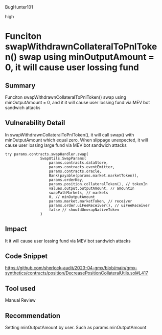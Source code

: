 BugHunter101

high

# Funciton swapWithdrawnCollateralToPnlToken() swap using minOutputAmount = 0, it will cause user lossing fund

## Summary

Funciton swapWithdrawnCollateralToPnlToken() swap using minOutputAmount = 0, and it it will cause user lossing fund via MEV bot sandwich attacks

## Vulnerability Detail

In swapWithdrawnCollateralToPnlToken(), it will call swap() with minOutputAmount which equal zero. When slippage unexpected,  it will cause user lossing large fund via MEV bot sandwich attacks

```solidity
try params.contracts.swapHandler.swap(
                SwapUtils.SwapParams(
                    params.contracts.dataStore,
                    params.contracts.eventEmitter,
                    params.contracts.oracle,
                    Bank(payable(params.market.marketToken)),
                    params.orderKey,
                    params.position.collateralToken(), // tokenIn
                    values.output.outputAmount, // amountIn
                    swapPathMarkets, // markets
                    0, // minOutputAmount
                    params.market.marketToken, // receiver
                    params.order.uiFeeReceiver(), // uiFeeReceiver
                    false // shouldUnwrapNativeToken
                )
```

## Impact

It it will cause user lossing fund via MEV bot sandwich attacks

## Code Snippet

https://github.com/sherlock-audit/2023-04-gmx/blob/main/gmx-synthetics/contracts/position/DecreasePositionCollateralUtils.sol#L417

## Tool used

Manual Review

## Recommendation

Setting minOutputAmount by user. Such as params.minOutputAmount
